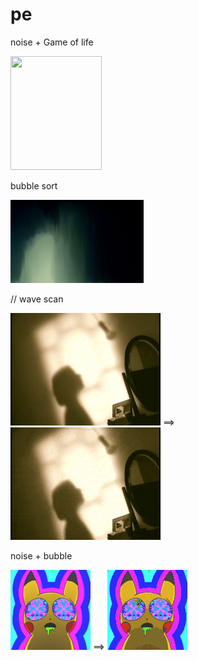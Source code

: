 # pe
noise + Game of life<p>
<img src = "misc/Untitled.gif" height="182" width="146" /><p>
bubble sort<p>
<img src = "misc/sad.gif" height="133" width="213" /><p>
/*<!--pixel movement<p>
<img src = "misc/s.gif" /><p>-->*/
wave scan<p>
<img src = "misc/giphy.gif" height = "180" width="240"/> ==> <img src = "misc/wscan.gif" height = "180" width="240"/><p>
noise + bubble<p>
<img src = "misc/a1.png"/> ==> <img src = "misc/nb.gif"/><p>
